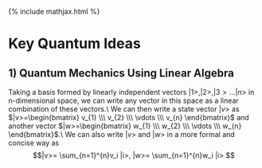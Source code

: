 {% include mathjax.html %}

#  Key Quantum Ideas

## $1)$ Quantum Mechanics Using Linear Algebra
Taking a basis formed by linearly independent vectors $|1>, |2>, |3>... |n>$ in n-dimensional space, we can write any vector in this space as a linear combination of these vectors.\\
We can then write a state vector $|v>$ as $|v>=\begin{bmatrix} v_{1} \\\ v_{2} \\\ \vdots \\\ v_{n} \end{bmatrix}$ and another vector $|w>=\begin{bmatrix} w_{1} \\\ w_{2} \\\ \vdots \\\ w_{n} \end{bmatrix}$.\\
We can also write $|v>$ and $|w>$ in a more formal and concise way as $$|v>= \sum_{n=1}^{n}v_i |i>, |w>= \sum_{n=1}^{n}w_i |i> $$
